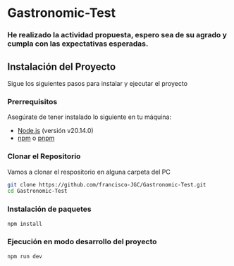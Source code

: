 # Gastronomic-Test

### He realizado la actividad propuesta, espero sea de su agrado y cumpla con las expectativas esperadas.

## Instalación del Proyecto

Sigue los siguientes pasos para instalar y ejecutar el proyecto

### Prerrequisitos

Asegúrate de tener instalado lo siguiente en tu máquina:

- [Node.js](https://nodejs.org/) (versión v20.14.0)
- [npm](https://www.npmjs.com/) o [pnpm](https://pnpm.io/installation)

### Clonar el Repositorio

Vamos a clonar el respositorio en alguna carpeta del PC

```sh
git clone https://github.com/francisco-JGC/Gastronomic-Test.git
cd Gastronomic-Test
```

### Instalación de paquetes

```sh
npm install
```

### Ejecución en modo desarrollo del proyecto

```sh
npm run dev
```
